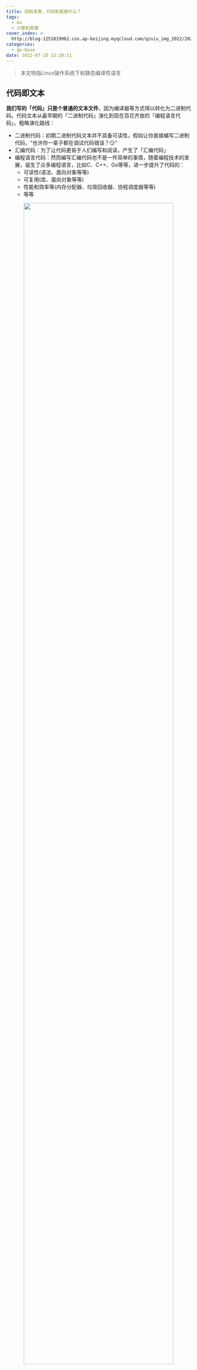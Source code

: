 ```yaml
---
title: 回到本真，代码到底是什么？
tags:
  - Go
  - 计算机原理
cover_index: >-
  http://blog-1251019962.cos.ap-beijing.myqcloud.com/qiniu_img_2022/20220731175631.png?imageMogr2/thumbnail/640x480!/format/webp/blur/1x0/quality/75|imageslim
categories:
  - go-base
date: 2022-07-10 15:20:11
---
```


> 本文特指Linux操作系统下和静态编译性语言

## 代码即文本

**我们写的「代码」只是个普通的文本文件**，因为编译器等方式得以转化为二进制代码。代码文本从最早期的「二进制代码」演化到现在百花齐放的「编程语言代码」，粗略演化路线：

- 二进制代码：初期二进制代码文本并不具备可读性，假如让你直接编写二进制代码，“也许你一辈子都在调试代码错误？😏”
- 汇编代码：为了让代码更易于人们编写和阅读，产生了「汇编代码」
- 编程语言代码：然而编写汇编代码也不是一件简单的事情，随着编程技术的发展，诞生了众多编程语言，比如C、C++、Go等等，进一步提升了代码的：
  + 可读性(语法、面向对象等等)
  + 可复用(库、面向对象等等)
  + 性能和效率等(内存分配器、垃圾回收器、协程调度器等等)
  + 等等

<p align="center">
  <img src="http://blog-1251019962.cos.ap-beijing.myqcloud.com/qiniu_img_2022/20220717220428.png" style="width:90%">
</p>

> 现代编程语言语言，可以让我们更加高效编写程序。

以Go语言为例，最终Go代码汇编「编译器」转化为「汇编代码」，再到「二进制代码」文件。

我们的代码文本都包含了什么？

## 代码包含CPU指令和预置数据

为了简化理解，粗略来看代码主要分为两部分：

- 指令部分：CPU可执行的指令
- 数据部分：指令执行过程中依赖的数据，常量或者输入设备的数据

<p align="center">
  <img src="http://blog-1251019962.cos.ap-beijing.myqcloud.com/qiniu_img_2022/20220725132320.png" style="width:90%">
</p>


|代码逻辑类型|对应CPU指令类型|
|----------|----------|
传输数据逻辑：比如你平常写的代码一个变量的数据或者常量赋值到另个变量 | 数据传输指令MOV
算术运算逻辑：代码文本里描述的四则运算等等 | 运算指令
条件分支逻辑：代码文本里各种`if`的判断等等 | JMP跳转指令
函数调用逻辑：代码文本里各种的调用函数 | CALL/RETURN指令
等等 | ...

<p align="center">
  <img src="http://blog-1251019962.cos.ap-beijing.myqcloud.com/qiniu_img_2022/20220728133011.png" style="width:90%">
</p>

当二进制代码文件被执行时：

- 指令被加载进内存
- 预置数据被加载进内存

<p align="center">
  <img src="http://blog-1251019962.cos.ap-beijing.myqcloud.com/qiniu_img_2022/20220725131631.png" style="width:90%">
</p>

同样被加载到内存中的「代码」也主要分为两部分：

- 指令部分：传输、算术、跳转jmp、函数调用CALL/退出RETURN等指令
- 数据部分：文本代码中预置的数据，比如常量等

<p align="center">
  <img src="http://blog-1251019962.cos.ap-beijing.myqcloud.com/qiniu_img_2022/20220725132155.png" style="width:90%">
</p>

## CPU读取指令

二进制代码被加载到内存之后，中央处理器CPU就可以从内存中读取指令、解析并执行指令，同时执行指令过程中有需要的话「中央处理器CPU」从内存中读取代码中预置数据(常量等)。这里代码运行过程就是我们通常说到的「运行时 runtime」。

<p align="center">
  <img src="http://blog-1251019962.cos.ap-beijing.myqcloud.com/qiniu_img_2022/20220731163738.png" style="width:90%">
</p>

## 总结

1. 计算机自动运行核心：CPU执行指令
2. CPU从内存读取指令
3. 内存中的指令来源于被执行的二进制文件
4. 二进制文件由源代码文本经过编译等方式转化而来
5. 程序员根据需求编写源代码文本

<p align="center">
  <img src="http://blog-1251019962.cos.ap-beijing.myqcloud.com/qiniu_img_2022/20220731175631.png" style="width:100%">
</p>


> 所以综上所述，我们写的代码到底是什么？

```
答：包含CPU指令和预置数据的文本文件。
```

## 预告

下篇文章我们就来看看：

> 程序是如何运行的？